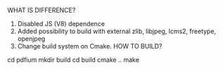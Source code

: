 
WHAT IS DIFFERENCE?

1. Disabled JS (V8) dependence
2. Added possibility to build with external zlib, libjpeg, lcms2, freetype, openjpeg
3. Change build system on Cmake.
HOW TO BUILD?


cd pdfium
mkdir build
cd build
cmake ..
make
